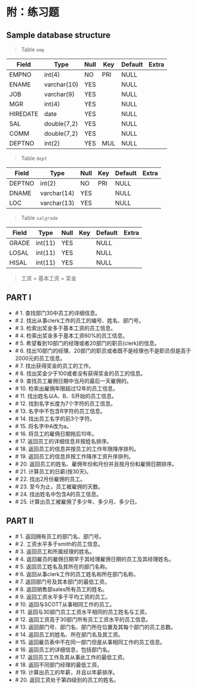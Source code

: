 # 附：练习题

## Sample database structure

> Table `emp`

 Field    | Type        | Null | Key | Default | Extra
----------|-------------|------|-----|---------|-------
 EMPNO    | int(4)      | NO   | PRI | NULL    |       
 ENAME    | varchar(10) | YES  |     | NULL    |       
 JOB      | varchar(9)  | YES  |     | NULL    |       
 MGR      | int(4)      | YES  |     | NULL    |       
 HIREDATE | date        | YES  |     | NULL    |       
 SAL      | double(7,2) | YES  |     | NULL    |       
 COMM     | double(7,2) | YES  |     | NULL    |       
 DEPTNO   | int(2)      | YES  | MUL | NULL    |       

> Table `dept`

 Field  | Type        | Null | Key | Default | Extra 
--------|-------------|------|-----|---------|-------
 DEPTNO | int(2)      | NO   | PRI | NULL    |       
 DNAME  | varchar(14) | YES  |     | NULL    |       
 LOC    | varchar(13) | YES  |     | NULL    |       

> Table `salgrade`

 Field | Type    | Null | Key | Default | Extra 
-------|---------|------|-----|---------|-------
 GRADE | int(11) | YES  |     | NULL    |       
 LOSAL | int(11) | YES  |     | NULL    |      
 HISAL | int(11) | YES  |     | NULL    |      


> 工资 = 基本工资 + 奖金

## PART I
- \# 1. 查找部门30中员工的详细信息。
- \# 2. 找出从事clerk工作的员工的编号、姓名、部门号。
- \# 3. 检索出奖金多于基本工资的员工信息。
- \# 4. 检索出奖金多于基本工资60%的员工信息。
- \# 5. 希望看到10部门的经理或者20部门的职员(clerk)的信息。
- \# 6. 找出10部门的经理、20部门的职员或者既不是经理也不是职员但是高于2000元的员工信息。
- \# 7. 找出获得奖金的员工的工作。
- \# 8. 找出奖金少于100或者没有获得奖金的员工的信息。
- \# 9. 查找员工雇佣日期中当月的最后一天雇佣的。
- \# 10. 检索出雇佣年限超过12年的员工信息。
- \# 11. 找出姓名以A、B、S开始的员工信息。
- \# 12. 找到名字长度为7个字符的员工信息。
- \# 13. 名字中不包含R字符的员工信息。
- \# 14. 找出员工名字的前3个字符。
- \# 15. 将名字中A改为a。
- \# 16. 将员工的雇佣日期拖后10年。
- \# 17. 返回员工的详细信息并按姓名排序。
- \# 18. 返回员工的信息并按员工的工作年限降序排列。
- \# 19. 返回员工的信息并按工作降序工资升序排列。
- \# 20. 返回员工的姓名、雇佣年份和月份并且按月份和雇佣日期排序。
- \# 21. 计算员工的日薪(按30天)。
- \# 22. 找出2月份雇佣的员工。
- \# 23. 至今为止，员工被雇佣的天数。
- \# 24. 找出姓名中包含A的员工信息。
- \# 25. 计算出员工被雇佣了多少年、多少月、多少日。

## PART II

- \# 1. 返回拥有员工的部门名、部门号。
- \# 2. 工资水平多于smith的员工信息。
- \# 3. 返回员工和所属经理的姓名。
- \# 4. 返回雇员的雇佣日期早于其经理雇佣日期的员工及其经理姓名。
- \# 5. 返回员工姓名及其所在的部门名称。
- \# 6. 返回从事clerk工作的员工姓名和所在部门名称。
- \# 7. 返回部门号及其本部门的最低工资。
- \# 8. 返回销售部sales所有员工的姓名。
- \# 9. 返回工资水平多于平均工资的员工。
- \# 10. 返回与SCOTT从事相同工作的员工。
- \# 11. 返回与30部门员工工资水平相同的员工姓名与工资。
- \# 12. 返回工资高于30部门所有员工工资水平的员工信息。
- \# 13. 返回部门号、部门名、部门所在位置及其每个部门的员工总数。
- \# 14. 返回员工的姓名、所在部门名及其工资。
- \# 15. 返回雇员表中不在同一部门但是从事相同工作的员工信息。
- \# 16. 返回员工的详细信息，包括部门名。
- \# 17. 返回员工工作及其从事此工作的最低工资。
- \# 18. 返回不同部门经理的最低工资。
- \# 19. 计算出员工的年薪，并且以年薪排序。
- \# 20. 返回工资处于第四级别的员工的姓名。